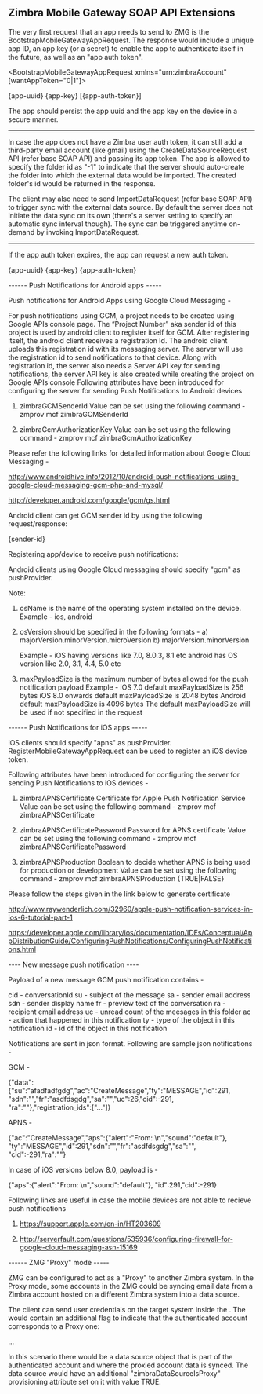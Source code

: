 Zimbra Mobile Gateway SOAP API Extensions
-----------------------------------------

The very first request that an app needs to send to ZMG is the BootstrapMobileGatewayAppRequest.
The response would include a unique app ID, an app key (or a secret) to enable the app to authenticate itself in the
future, as well as an "app auth token".


<BootstrapMobileGatewayAppRequest xmlns="urn:zimbraAccount" [wantAppToken="0|1"]>
</BootstrapMobileGatewayAppRequest>

<BootstrapMobileGatewayAppResponse xmlns="urn:zimbraAccount">
  <appId>{app-uuid}</appId>
  <appKey>{app-key}</appKey>
  [<authToken lifetime="{auth-token-lifetime}">{app-auth-token}</authToken>]
</BootstrapMobileGatewayAppResponse>


The app should persist the app uuid and the app key on the device in a secure manner.

----

In case the app does not have a Zimbra user auth token, it can still add a third-party email account (like gmail)
using the CreateDataSourceRequest API (refer base SOAP API) and passing its app token.
The app is allowed to specify the folder id as "-1" to indicate that the server should auto-create the folder into
which the external data would be imported. The created folder's id would be returned in the response.

<CreateDataSourceRequest/>
  <imap ... [l="-1"] .../>
</CreateDataSourceRequest>

<CreateDataSourceResponse>
  <imap id="{id}" [l="{folder-id}"]/>
</CreateDataSourceResponse>

The client may also need to send ImportDataRequest (refer base SOAP API) to trigger sync with the external data source.
By default the server does not initiate the data sync on its own (there's a server setting to specify an automatic
sync interval though). The sync can be triggered anytime on-demand by invoking ImportDataRequest.

----

If the app auth token expires, the app can request a new auth token.

<RenewMobileGatewayAppTokenRequest xmlns="urn:zimbraAccount">
  <appId>{app-uuid}</appId>
  <appKey>{app-key}</appKey>
</RenewMobileGatewayAppTokenRequest>

<RenewMobileGatewayAppTokenResponse xmlns="urn:zimbraAc count">
  <authToken lifetime="{auth-token-lifetime}">{app-auth-token}</authToken>
</RenewMobileGatewayAppTokenResponse>


------ Push Notifications for Android apps -----

Push notifications for Android Apps using Google Cloud Messaging - 

For push notifications using GCM, a project needs to be created using Google APIs console page. 
The “Project Number” aka sender id of this project is used by android client to register itself 
for GCM. After registering itself, the android client receives a registration Id.
The android client uploads this registration id with its messaging server. The server will use
the registration id to send notifications to that device. Along with registration id, the server also needs a
Server API key for sending notifications, the server API key is also created while creating the project
on Google APIs console
Following attributes have been introduced for configuring the server for sending Push Notifications to
Android devices

1. zimbraGCMSenderId
Value can be set using the following command -
zmprov mcf zimbraGCMSenderId <GCM Sender Id>

2. zimbraGcmAuthorizationKey
Value can be set using the following command -
zmprov mcf zimbraGcmAuthorizationKey <GCM Authorization Key>

Please refer the following links for detailed information about Google Cloud Messaging - 

http://www.androidhive.info/2012/10/android-push-notifications-using-google-cloud-messaging-gcm-php-and-mysql/

http://developer.android.com/google/gcm/gs.html


Android client can get GCM sender id by using the following request/response:

<GetGcmSenderIdRequest xmlns="urn:zimbraAccount">
</GetGcmSenderIdRequest>

<GetGcmSenderIdResponse xmlns="urn:zimbraAccount">
  <gcmSenderId>{sender-id}<gcmSenderId/>
</GetGcmSenderIdResponse>


Registering app/device to receive push notifications:

Android clients using Google Cloud messaging should specify "gcm" as pushProvider.

<RegisterMobileGatewayAppRequest xmlns="urn:zimbraAccount">
  <zmgDevice appId="{appId}" registrationId="{registrationId}" pushProvider="gcm"
  [osName="{ios | android}"] 
  [osVersion="{osVersion number}"]
  [maxPayloadSize={maxPayloadSize in bytes}]/>
</RegisterMobileGatewayAppRequest>

Note:
1. osName is the name of the operating system installed on the device. Example - ios, android
2. osVersion should be specified in the following formats -
    a) majorVersion.minorVersion.microVersion
    b) majorVersion.minorVersion

    Example - iOS having versions like 7.0, 8.0.3, 8.1 etc
              android has OS version like 2.0, 3.1, 4.4, 5.0 etc

3. maxPayloadSize is the maximum number of bytes allowed for the push notification payload
   Example - iOS 7.0 default maxPayloadSize is 256 bytes
             iOS 8.0 onwards default maxPayloadSize is 2048 bytes
             Android default maxPayloadSize is 4096 bytes
             The default maxPayloadSize will be used if not specified in the request

<RegisterMobileGatewayAppResponse xmlns="urn:zimbraAccount"/>

------ Push Notifications for iOS apps -----

iOS clients should specify "apns" as pushProvider.
RegisterMobileGatewayAppRequest can be used to register an iOS device token.

<RegisterMobileGatewayAppRequest xmlns="urn:zimbraAccount">
  <zmgDevice appId="{appId}" registrationId={device-token} pushProvider="apns"
  [osName="{ios | android}"]
  [osVersion="{osVersion number}"]
  [maxPayloadSize={maxPayloadSize in bytes}]/>
</RegisterMobileGatewayAppRequest>

Following attributes have been introduced for configuring the server for sending Push Notifications to
iOS devices -

  1. zimbraAPNSCertificate
    Certificate for Apple Push Notification Service
    Value can be set using the following command -
    zmprov mcf zimbraAPNSCertificate <path-of-p12-file>

  2. zimbraAPNSCertificatePassword
    Password for APNS certificate
    Value can be set using the following command -
    zmprov mcf zimbraAPNSCertificatePassword <password>

  3. zimbraAPNSProduction
    Boolean to decide whether APNS is being used for production or development
    Value can be set using the following command -
    zmprov mcf zimbraAPNSProduction {TRUE|FALSE}

Please follow the steps given in the link below to generate certificate

http://www.raywenderlich.com/32960/apple-push-notification-services-in-ios-6-tutorial-part-1

https://developer.apple.com/library/ios/documentation/IDEs/Conceptual/AppDistributionGuide/ConfiguringPushNotifications/ConfiguringPushNotifications.html


---- New message push notification ----

Payload of a new message GCM push notification contains -

cid  - conversationId
su - subject of the message
sa - sender email address
sdn - sender display name
fr - preview text of the conversation
ra - recipient email address
uc - unread count of the meesages in this folder
ac - action that happened in this notification
ty - type of the object in this notification
id - id of the object in this notification


Notifications are sent in json format. Following are sample json notifications -

GCM -

{"data":{"su":"afadfadfgdg","ac":"CreateMessage","ty":"MESSAGE","id":291,
"sdn":"<sender name>","fr":"asdfdsgdg","sa":"<sender address>","uc":26,"cid":-291,
"ra":"<recipient address>"},"registration_ids":["..."]}

APNS -

{"ac":"CreateMessage","aps":{"alert":"From: <sender name>\n<subject>","sound":"default"},
"ty":"MESSAGE","id":291,"sdn":"<sender name>","fr":"asdfdsgdg","sa":"<sender address>",
"cid":-291,"ra":"<recipient address>"}

In case of iOS versions below 8.0, payload is - 

{"aps":{"alert":"From: <sender name>\n<subject>","sound":"default"},
"id":291,"cid":-291}

Following links are useful in case the mobile devices are not able to recieve push notifications

1. https://support.apple.com/en-in/HT203609

2. http://serverfault.com/questions/535936/configuring-firewall-for-google-cloud-messaging-asn-15169


------ ZMG "Proxy" mode -----

ZMG can be configured to act as a "Proxy" to another Zimbra system. In the Proxy mode, some accounts in the ZMG could
be syncing email data from a Zimbra account hosted on a different Zimbra system into a data source.

The client can send user credentials on the target system inside the <AuthRequest>. The <AuthResponse> would contain an
additional flag to indicate that the authenticated account corresponds to a Proxy one:

<AuthResponse zmgProxy="0|1">
  ...
</AuthResponse>

In this scenario there would be a data source object that is part of the authenticated account and where the proxied
account data is synced. The data source would have an additional "zimbraDataSourceIsProxy" provisioning attribute set
on it with value TRUE.


